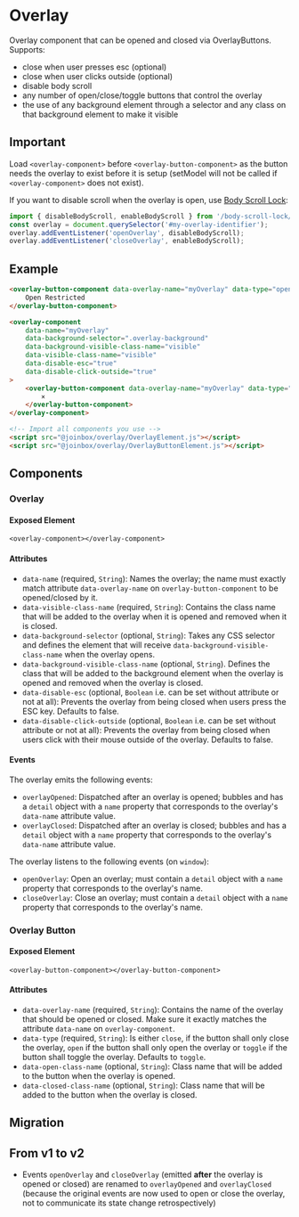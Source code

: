 # Overlay

Overlay component that can be opened and closed via OverlayButtons. Supports:
- close when user presses esc (optional)
- close when user clicks outside (optional)
- disable body scroll
- any number of open/close/toggle buttons that control the overlay
- the use of any background element through a selector and any class on that background element
to make it visible


## Important

Load `<overlay-component>` before `<overlay-button-component>` as the button needs the overlay
to exist before it is setup (setModel will not be called if `<overlay-component>` does not
exist).

If you want to disable scroll when the overlay is open, use 
[Body Scroll Lock](https://www.npmjs.com/package/body-scroll-lock):

```javascript
import { disableBodyScroll, enableBodyScroll } from '/body-scroll-lock/lib/bodyScrollLock.es6.js';
const overlay = document.querySelector('#my-overlay-identifier');
overlay.addEventListener('openOverlay', disableBodyScroll);
overlay.addEventListener('closeOverlay', enableBodyScroll);
```

## Example

````html
<overlay-button-component data-overlay-name="myOverlay" data-type="open">
    Open Restricted
</overlay-button-component>

<overlay-component
    data-name="myOverlay"
    data-background-selector=".overlay-background"
    data-background-visible-class-name="visible"
    data-visible-class-name="visible"
    data-disable-esc="true"
    data-disable-click-outside="true"
>
    <overlay-button-component data-overlay-name="myOverlay" data-type="close">
        ×
    </overlay-button-component>
</overlay-component>

<!-- Import all components you use -->
<script src="@joinbox/overlay/OverlayElement.js"></script>
<script src="@joinbox/overlay/OverlayButtonElement.js"></script>
````

## Components

### Overlay

#### Exposed Element
`<overlay-component></overlay-component>`

#### Attributes
- `data-name` (required, `String`): Names the overlay; the name must exactly match attribute
`data-overlay-name` on `overlay-button-component` to be opened/closed by it.
- `data-visible-class-name` (required, `String`): Contains the class name that will be added to the
overlay when it is opened and removed when it is closed.
- `data-background-selector` (optional, `String`): Takes any CSS selector and defines the element
that will receive `data-background-visible-class-name` when the overlay opens.
- `data-background-visible-class-name` (optional, `String`). Defines the class that will be added to
the background element when the overlay is opened and removed when the overlay is closed.
- `data-disable-esc` (optional, `Boolean` i.e. can be set without attribute or not at all):
Prevents the overlay from being closed when users press the ESC key. Defaults to false.
- `data-disable-click-outside` (optional, `Boolean`  i.e. can be set without attribute or not at
all): Prevents the overlay from being closed when users click with their mouse outside of the
overlay. Defaults to false.

#### Events

The overlay emits the following events:
- `overlayOpened`: Dispatched after an overlay is opened; bubbles and has a `detail` object with
a `name` property that corresponds to the overlay's `data-name` attribute value.
- `overlayClosed`: Dispatched after an overlay is closed; bubbles and has a `detail` object with
a `name` property that corresponds to the overlay's `data-name` attribute value.

The overlay listens to the following events (on `window`):
- `openOverlay`: Open an overlay; must contain a `detail` object with a `name` property that
corresponds to the overlay's name.
- `closeOverlay`: Close an overlay; must contain a `detail` object with a `name` property that
corresponds to the overlay's name.


### Overlay Button

#### Exposed Element
`<overlay-button-component></overlay-button-component>`

#### Attributes
- `data-overlay-name` (required, `String`): Contains the name of the overlay that should be opened
or closed. Make sure it exactly matches the attribute `data-name` on `overlay-component`.
- `data-type` (required, `String`): Is either `close`, if the button shall only close the overlay,
`open` if the button shall only open the overlay or `toggle` if the button shall toggle the
overlay. Defaults to `toggle`.
- `data-open-class-name` (optional, `String`): Class name that will be added to the button when
the overlay is opened.
- `data-closed-class-name` (optional, `String`): Class name that will be added to the button when
the overlay is closed.


## Migration

## From v1 to v2
- Events `openOverlay` and `closeOverlay` (emitted **after** the overlay is opened or closed)
are renamed to `overlayOpened` and `overlayClosed` (because the original events are now used to
open or close the overlay, not to communicate its state change retrospectively)